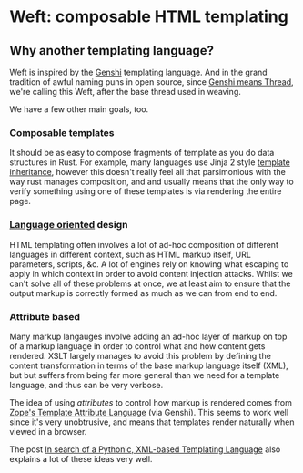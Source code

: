 # Weft: composable HTML templating

## Why another templating language?

Weft is inspired by the [Genshi](https://genshi.edgewall.org/wiki/GenshiFaq) templating language. And in the grand tradition of awful naming puns in open source, since [Genshi means Thread](https://genshi.edgewall.org/wiki/GenshiFaq#WhyisitcalledGenshi), we're calling this Weft, after the base thread used in weaving.

We have a few other main goals, too.

### Composable templates

It should be as easy to compose fragments of template as you do data structures in Rust. For example, many languages use Jinja 2 style [template inheritance](http://jinja.pocoo.org/docs/2.10/templates/#template-inheritance), however this doesn't really feel all that parsimonious with the way rust manages composition, and and usually means that the only way to verify something using one of these templates is via rendering the entire page.

### [Language oriented](http://langsec.org/) design

HTML templating often involves a lot of ad-hoc composition of different languages in different context, such as HTML markup itself, URL parameters, scripts, &c. A lot of engines rely on knowing what escaping to apply in which context in order to avoid content injection attacks. Whilst we can't solve all of these problems at once, we at least aim to ensure that the output markup is correctly formed as much as we can from end to end.

### Attribute based

Many markup langauges involve adding an ad-hoc layer of markup on top of a markup language in order to control what and how content gets rendered. XSLT largely manages to avoid this problem by defining the content transformation in terms of the base markup language itself (XML), but but suffers from being far more general than we need for a template language, and thus can be very verbose.

The idea of using _attributes_ to control how markup is rendered comes from [Zope's Template Attribute Language](https://zope.readthedocs.io/en/latest/zope2book/AppendixC.html) (via Genshi). This seems to work well since it's very unobtrusive, and means that templates render naturally when viewed in a browser.

The post [In search of a Pythonic, XML-based Templating Language](https://tomayko.com/blog/2004/pythonic-xml-based-templating-language) also explains a lot of these ideas very well.